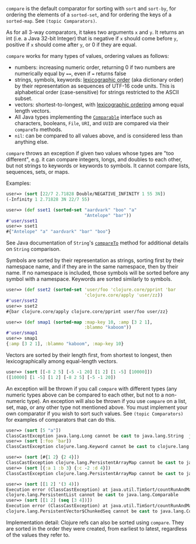 `compare` is the default comparator for sorting with `sort` and
`sort-by`, for ordering the elements of a `sorted-set`, and for
ordering the keys of a `sorted-map`.  See `(topic Comparators)`.

As for all 3-way comparators, it takes two arguments `x` and `y`.  It
returns an int (i.e. a Java 32-bit Integer) that is negative if `x`
should come before `y`, positive if `x` should come after `y`, or 0 if
they are equal.

`compare` works for many types of values, ordering values as follows:

* numbers: increasing numeric order, returning 0 if two numbers are
  numerically equal by `==`, even if `=` returns false
* strings, symbols, keywords: [lexicographic
  order](http://en.wikipedia.org/wiki/Lexicographical_order) (aka
  dictionary order) by their representation as sequences of UTF-16
  code units.  This is alphabetical order (case-sensitive) for strings
  restricted to the ASCII subset.
* vectors: shortest-to-longest, with [lexicographic
  ordering](http://en.wikipedia.org/wiki/Lexicographical_order) among
  equal length vectors.
* All Java types implementing the
  [`Comparable`](https://docs.oracle.com/javase/8/docs/api/java/lang/Comparable.html)
  interface such as characters, booleans, `File`, `URI`, and `UUID`
  are compared via their `compareTo` methods.
* `nil`: can be compared to all values above, and is considered less
  than anything else.

`compare` throws an exception if given two values whose types are "too
different", e.g. it can compare integers, longs, and doubles to each
other, but not strings to keywords or keywords to symbols.  It cannot
compare lists, sequences, sets, or maps.

Examples:

```clojure
user=> (sort [22/7 2.71828 Double/NEGATIVE_INFINITY 1 55 3N])
(-Infinity 1 2.71828 3N 22/7 55)

user=> (def sset1 (sorted-set "aardvark" "boo" "a"
                              "Antelope" "bar"))
#'user/sset1
user=> sset1
#{"Antelope" "a" "aardvark" "bar" "boo"}
```

See Java documentation of `String`'s
[`compareTo`](https://docs.oracle.com/javase/8/docs/api/java/lang/String.html#compareTo-java.lang.String-)
method for additional details on `String` comparison.

Symbols are sorted by their representation as strings, sorting first
by their namespace name, and if they are in the same namespace, then
by their name.  If no namespace is included, those symbols will be
sorted before any symbol with a namespace.  Keywords are sorted
similarly to symbols.

```clojure
user=> (def sset2 (sorted-set 'user/foo 'clojure.core/pprint 'bar
                              'clojure.core/apply 'user/zz))
#'user/sset2
user=> sset2
#{bar clojure.core/apply clojure.core/pprint user/foo user/zz}

user=> (def smap1 (sorted-map :map-key 10, :amp [3 2 1],
                              :blammo "kaboom"))
#'user/smap1
user=> smap1
{:amp [3 2 1], :blammo "kaboom", :map-key 10}
```

Vectors are sorted by their length first, from shortest to longest,
then lexicographically among equal-length vectors.

```clojure
user=> (sort [[-8 2 5] [-5 -1 20] [1 2] [1 -5] [10000]])
([10000] [1 -5] [1 2] [-8 2 5] [-5 -1 20])
```

An exception will be thrown if you call `compare` with different types
(any numeric types above can be compared to each other, but not to a
non-numeric type).  An exception will also be thrown if you use
`compare` on a list, set, map, or any other type not mentioned above.
You must implement your own comparator if you wish to sort such
values.  See `(topic Comparators)` for examples of comparators that
can do this.

```clojure
user=> (sort [5 "a"])
ClassCastException java.lang.Long cannot be cast to java.lang.String  java.lang.String.compareTo (String.java:108)
user=> (sort [:foo 'bar])
ClassCastException clojure.lang.Keyword cannot be cast to clojure.lang.Symbol  clojure.lang.Symbol.compareTo (Symbol.java:106)

user=> (sort [#{1 2} {2 4}])
ClassCastException clojure.lang.PersistentArrayMap cannot be cast to java.lang.Comparable  clojure.lang.Util.compare (Util.java:153)
user=> (sort [{:a 1 :b 3} {:c -2 :d 4}])
ClassCastException clojure.lang.PersistentArrayMap cannot be cast to java.lang.Comparable  clojure.lang.Util.compare (Util.java:153)

user=> (sort [[1 2] '(3 4)])
Execution error (ClassCastException) at java.util.TimSort/countRunAndMakeAscending (TimSort.java:355).
clojure.lang.PersistentList cannot be cast to java.lang.Comparable
user=> (sort [[1 2] (seq [3 4])])
Execution error (ClassCastException) at java.util.TimSort/countRunAndMakeAscending (TimSort.java:355).
clojure.lang.PersistentVector$ChunkedSeq cannot be cast to java.lang.Comparable
```

Implementation detail: Clojure refs can also be sorted using
`compare`.  They are sorted in the order they were created, from
earliest to latest, regardless of the values they refer to.
